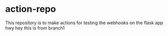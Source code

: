 # action-repo

This repository is to make actions for testing the webhooks on the flask app
hwy hey this is from branch1
